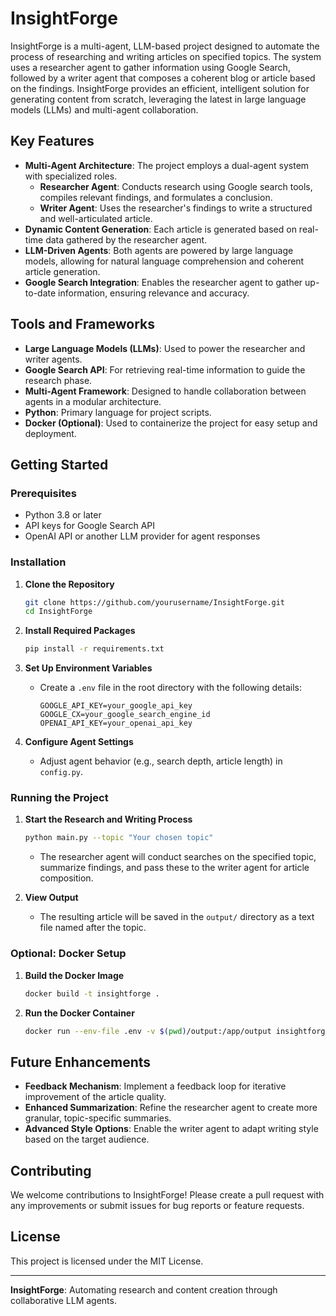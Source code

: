 # InsightForge

InsightForge is a multi-agent, LLM-based project designed to automate the process of researching and writing articles on specified topics. The system uses a researcher agent to gather information using Google Search, followed by a writer agent that composes a coherent blog or article based on the findings. InsightForge provides an efficient, intelligent solution for generating content from scratch, leveraging the latest in large language models (LLMs) and multi-agent collaboration.

## Key Features

- **Multi-Agent Architecture**: The project employs a dual-agent system with specialized roles.
  - **Researcher Agent**: Conducts research using Google search tools, compiles relevant findings, and formulates a conclusion.
  - **Writer Agent**: Uses the researcher's findings to write a structured and well-articulated article.
- **Dynamic Content Generation**: Each article is generated based on real-time data gathered by the researcher agent.
- **LLM-Driven Agents**: Both agents are powered by large language models, allowing for natural language comprehension and coherent article generation.
- **Google Search Integration**: Enables the researcher agent to gather up-to-date information, ensuring relevance and accuracy.
  
## Tools and Frameworks

- **Large Language Models (LLMs)**: Used to power the researcher and writer agents.
- **Google Search API**: For retrieving real-time information to guide the research phase.
- **Multi-Agent Framework**: Designed to handle collaboration between agents in a modular architecture.
- **Python**: Primary language for project scripts.
- **Docker (Optional)**: Used to containerize the project for easy setup and deployment.

## Getting Started

### Prerequisites

- Python 3.8 or later
- API keys for Google Search API
- OpenAI API or another LLM provider for agent responses

### Installation

1. **Clone the Repository**
    ```bash
    git clone https://github.com/yourusername/InsightForge.git
    cd InsightForge
    ```

2. **Install Required Packages**
    ```bash
    pip install -r requirements.txt
    ```

3. **Set Up Environment Variables**
   - Create a `.env` file in the root directory with the following details:
     ```plaintext
     GOOGLE_API_KEY=your_google_api_key
     GOOGLE_CX=your_google_search_engine_id
     OPENAI_API_KEY=your_openai_api_key
     ```

4. **Configure Agent Settings**
   - Adjust agent behavior (e.g., search depth, article length) in `config.py`.

### Running the Project

1. **Start the Research and Writing Process**
    ```bash
    python main.py --topic "Your chosen topic"
    ```

   - The researcher agent will conduct searches on the specified topic, summarize findings, and pass these to the writer agent for article composition.

2. **View Output**
   - The resulting article will be saved in the `output/` directory as a text file named after the topic.

### Optional: Docker Setup

1. **Build the Docker Image**
    ```bash
    docker build -t insightforge .
    ```

2. **Run the Docker Container**
    ```bash
    docker run --env-file .env -v $(pwd)/output:/app/output insightforge --topic "Your chosen topic"
    ```

## Future Enhancements

- **Feedback Mechanism**: Implement a feedback loop for iterative improvement of the article quality.
- **Enhanced Summarization**: Refine the researcher agent to create more granular, topic-specific summaries.
- **Advanced Style Options**: Enable the writer agent to adapt writing style based on the target audience.

## Contributing

We welcome contributions to InsightForge! Please create a pull request with any improvements or submit issues for bug reports or feature requests.

## License

This project is licensed under the MIT License.

---

**InsightForge**: Automating research and content creation through collaborative LLM agents.
